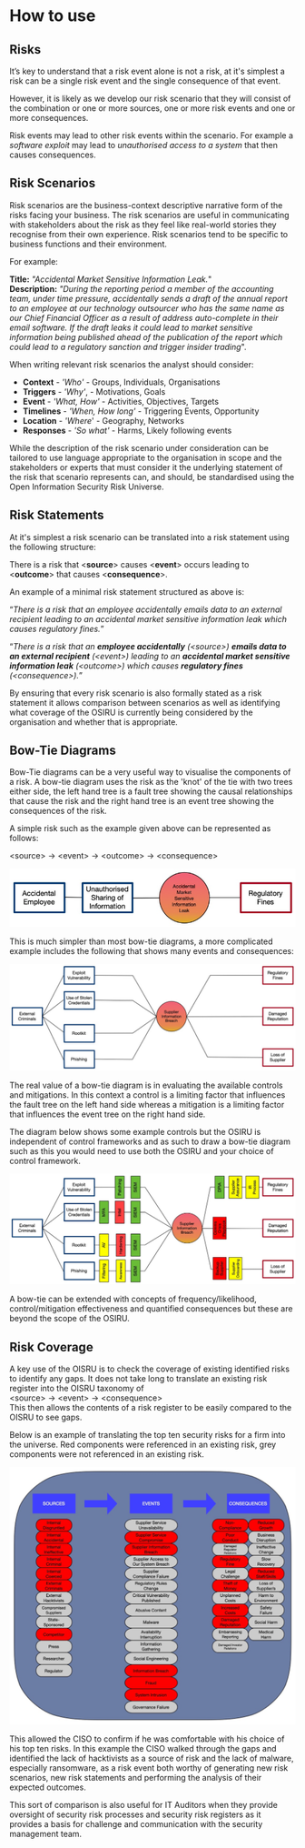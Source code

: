 # How to use

## Risks

It’s key to understand that a risk event alone is not a risk, at it's simplest a risk can be a single risk event and the single consequence of that event.

However, it is likely as we develop our risk scenario that they will consist of the combination or one or more sources, one or more risk events and one or more consequences.

Risk events may lead to other risk events within the scenario. For example a *software exploit* may lead to *unauthorised access to a system* that then causes consequences.

## Risk Scenarios

Risk scenarios are the business-context descriptive narrative form of the risks facing your business. The risk scenarios are useful in communicating with stakeholders about the risk as they feel like real-world stories they recognise from their own experience. Risk scenarios tend to be specific to business functions and their environment.

For example:

**Title:** *"Accidental Market Sensitive Information Leak.*"  
**Description:** *"During the reporting period a member of the accounting team, under time pressure, accidentally sends a draft of the annual report to an employee at our technology outsourcer who has the same name as our Chief Financial Officer as a result of address auto-complete in their email software. If the draft leaks it could lead to market sensitive information being published ahead of the publication of the report which could lead to a regulatory sanction and trigger insider trading*".

When writing relevant risk scenarios the analyst should consider:

* **Context** - *'Who'* - Groups, Individuals, Organisations
* **Triggers** - *'Why'*, - Motivations, Goals
* **Event** - *'What, How'* - Activities, Objectives, Targets
* **Timelines** - *'When, How long'* - Triggering Events, Opportunity
* **Location** - *'Where*' - Geography, Networks
* **Responses** - *'So what'* - Harms, Likely following events

While the description of the risk scenario under consideration can be tailored to use language appropriate to the organisation in scope and the stakeholders or experts that must consider it the underlying statement of the risk that scenario represents can, and should, be standardised using the Open Information Security Risk Universe.

## Risk Statements

At it's simplest a risk scenario can be translated into a risk statement using the following structure:

There is a risk that \<**source**> causes \<**event**> occurs leading to \<**outcome**> that causes \<**consequence**>.

An example of a minimal risk statement structured as above is:

“*There is a risk that an employee accidentally emails data to an external recipient leading to an accidental market sensitive information leak which causes regulatory fines.*”

“*There is a risk that an **employee accidentally** (\<source>)  **emails data to an external recipient** (\<event>) leading to an **accidental market sensitive information leak** (\<outcome>) which causes **regulatory fines** (\<consequence>).*”

By ensuring that every risk scenario is also formally stated as a risk statement it allows comparison between scenarios as well as identifying what coverage of the OSIRU is currently being considered by the organisation and whether that is appropriate.

## Bow-Tie Diagrams

Bow-Tie diagrams can be a very useful way to visualise the components of a risk. A bow-tie diagram uses the risk as the 'knot' of the tie with two trees either side, the left hand tree is a fault tree showing the causal relationships that cause the risk and the right hand tree is an event tree showing the consequences of the risk.

A simple risk such as the example given above can be represented as follows:

\<source> -> \<event> -> \<outcome> -> \<consequence>

![](basic-bowtie.jpg)

This is much simpler than most bow-tie diagrams, a more complicated example includes the following that shows many events and consequences:

![](complicated-bowtie.jpg)

The real value of a bow-tie diagram is in evaluating the available controls and mitigations. In this context a control is a limiting factor that influences the fault tree on the left hand side whereas a mitigation is a limiting factor that influences the event tree on the right hand side.

The diagram below shows some example controls but the OSIRU is independent of control frameworks and as such to draw a bow-tie diagram such as this you would need to use both the OSIRU and your choice of control framework.

![](control-bowtie.jpg)

A bow-tie can be extended with concepts of frequency/likelihood, control/mitigation effectiveness and quantified consequences but these are beyond the scope of the OSIRU.

## Risk Coverage

A key use of the OISRU is to check the coverage of existing identified risks to identify any gaps. It does not take long to translate an existing risk register into the OISRU taxonomy of\
 \<source> -> \<event> -> \<consequence> \
 This then allows the contents of a risk register to be easily compared to the OISRU to see gaps.

 Below is an example of translating the top ten security risks for a firm into the universe. Red components were referenced in an existing risk, grey components were not referenced in an existing risk.

![](coverage.jpg)

This allowed the CISO to confirm if he was comfortable with his choice of his top ten risks. In this example the CISO walked through the gaps and identified the lack of hacktivists as a source of risk and the lack of malware, especially ransomware, as a risk event both worthy of generating new risk scenarios, new risk statements and performing the analysis of their expected outcomes.

This sort of comparison is also useful for IT Auditors when they provide oversight of security risk processes and security risk registers as it provides a basis for challenge and communication with the security management team.
